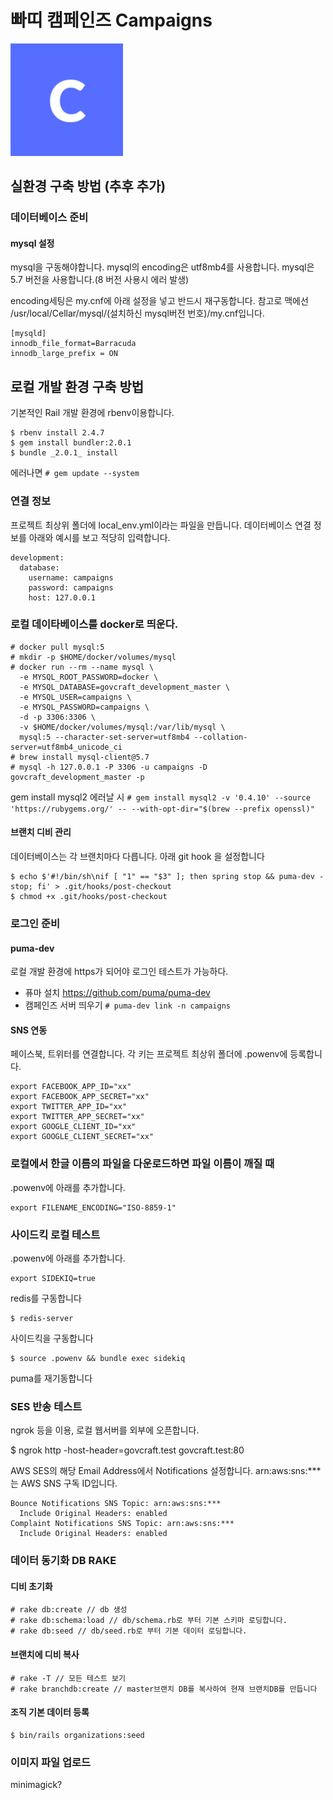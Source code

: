 # 빠띠 캠페인즈 Campaigns
![logo](public/assets/favicons/apple-icon-180x180.png)

## 실환경 구축 방법 (추후 추가)

### 데이터베이스 준비

#### mysql 설정

mysql을 구동해야합니다. mysql의 encoding은 utf8mb4를 사용합니다. mysql은 5.7 버전을 사용합니다.(8 버전 사용시 에러 발생)

encoding세팅은 my.cnf에 아래 설정을 넣고 반드시 재구동합니다. 참고로 맥에선 /usr/local/Cellar/mysql/(설치하신 mysql버전 번호)/my.cnf입니다.

```
[mysqld]
innodb_file_format=Barracuda
innodb_large_prefix = ON
```

## 로컬 개발 환경 구축 방법

기본적인 Rail 개발 환경에 rbenv이용합니다.

```
$ rbenv install 2.4.7
$ gem install bundler:2.0.1
$ bundle _2.0.1_ install
```

에러나면 `# gem update --system`

### 연결 정보

프로젝트 최상위 폴더에 local_env.yml이라는 파일을 만듭니다. 데이터베이스 연결 정보를 아래와 예시를 보고 적당히 입력합니다.

```
development:
  database:
    username: campaigns
    password: campaigns
    host: 127.0.0.1
```

### 로컬 데이타베이스를 docker로 띄운다.

```
# docker pull mysql:5
# mkdir -p $HOME/docker/volumes/mysql
# docker run --rm --name mysql \
  -e MYSQL_ROOT_PASSWORD=docker \
  -e MYSQL_DATABASE=govcraft_development_master \
  -e MYSQL_USER=campaigns \
  -e MYSQL_PASSWORD=campaigns \
  -d -p 3306:3306 \
  -v $HOME/docker/volumes/mysql:/var/lib/mysql \
  mysql:5 --character-set-server=utf8mb4 --collation-server=utf8mb4_unicode_ci
# brew install mysql-client@5.7
# mysql -h 127.0.0.1 -P 3306 -u campaigns -D govcraft_development_master -p
```

gem install mysql2 에러날 시 `# gem install mysql2 -v '0.4.10' --source 'https://rubygems.org/' -- --with-opt-dir="$(brew --prefix openssl)"`

#### 브랜치 디비 관리

데이터베이스는 각 브랜치마다 다릅니다. 아래 git hook 을 설정합니다

```
$ echo $'#!/bin/sh\nif [ "1" == "$3" ]; then spring stop && puma-dev -stop; fi' > .git/hooks/post-checkout
$ chmod +x .git/hooks/post-checkout
```

### 로그인 준비

#### puma-dev

로컬 개발 환경에 https가 되어야 로그인 테스트가 가능하다.

- 퓨마 설치 https://github.com/puma/puma-dev
- 캠페인즈 서버 띄우기 `# puma-dev link -n campaigns`

#### SNS 연동

페이스북, 트위터를 연결합니다. 각 키는 프로젝트 최상위 폴더에 .powenv에 등록합니다.

```
export FACEBOOK_APP_ID="xx"
export FACEBOOK_APP_SECRET="xx"
export TWITTER_APP_ID="xx"
export TWITTER_APP_SECRET="xx"
export GOOGLE_CLIENT_ID="xx"
export GOOGLE_CLIENT_SECRET="xx"
```

### 로컬에서 한글 이름의 파일을 다운로드하면 파일 이름이 깨질 때

.powenv에 아래를 추가합니다.

```
export FILENAME_ENCODING="ISO-8859-1"
```

### 사이드킥 로컬 테스트

.powenv에 아래를 추가합니다.

```
export SIDEKIQ=true
```

redis를 구동합니다

```
$ redis-server
```

사이드킥을 구동합니다

```
$ source .powenv && bundle exec sidekiq
```

puma를 재기동합니다

### SES 반송 테스트

ngrok 등을 이용, 로컬 웹서버를 외부에 오픈합니다.

\$ ngrok http -host-header=govcraft.test govcraft.test:80

AWS SES의 해당 Email Address에서 Notifications 설정합니다.
arn:aws:sns:\*\*\*는 AWS SNS 구독 ID입니다.

```
Bounce Notifications SNS Topic:	arn:aws:sns:***
  Include Original Headers:	enabled
Complaint Notifications SNS Topic: arn:aws:sns:***
  Include Original Headers: enabled
```

### 데이터 동기화 DB RAKE

#### 디비 초기화

```
# rake db:create // db 생성
# rake db:schema:load // db/schema.rb로 부터 기본 스키마 로딩합니다.
# rake db:seed // db/seed.rb로 부터 기본 데이터 로딩합니다.
```

#### 브랜치에 디비 복사

```
# rake -T // 모든 테스트 보기
# rake branchdb:create // master브랜치 DB를 복사하여 현재 브랜치DB를 만듭니다

```

#### 조직 기본 데이터 등록

```
$ bin/rails organizations:seed
```

### 이미지 파일 업로드

minimagick?
